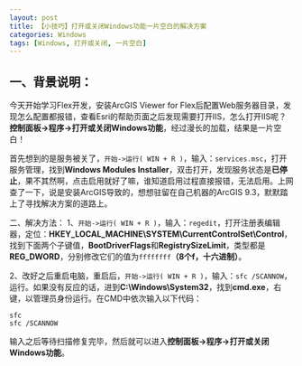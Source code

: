 ```yaml
---
layout: post
title: 【小技巧】打开或关闭Windows功能一片空白的解决方案  
categories: Windows
tags: [Windows, 打开或关闭, 一片空白]
---
```

## 一、背景说明：
今天开始学习Flex开发，安装ArcGIS Viewer for Flex后配置Web服务器目录，发现怎么配置都报错，查看Esri的帮助页面之后发现需要打开IIS，怎么打开IIS呢？**控制面板->程序->打开或关闭Windows功能**，经过漫长的加载，结果是一片空白！

首先想到的是服务被关了，`开始->运行( WIN + R )`，输入：`services.msc`，打开服务管理，找到**Windows Modules Installer**，双击打开，发现服务状态是**已停止**，果不其然啊，点击启用就好了嘛，谁知道启用过程直接报错，无法启用。上网查了一下，说是安装ArcGIS导致的，想想驻留在自己机器的ArcGIS 9.3，默默踏上了寻找解决方案的道路上。

二、解决方法：
1、`开始->运行( WIN + R )`，输入：`regedit`，打开注册表编辑器，定位：**HKEY_LOCAL_MACHINE\SYSTEM\CurrentControlSet\Control**，找到下面两个子键值，**BootDriverFlags**和**RegistrySizeLimit**，类型都是**REG_DWORD**，分别修改它们的值为`ffffffff`**（8个f，十六进制）**。

2、改好之后重启电脑，重启后，`开始->运行( WIN + R )`，输入：`sfc /SCANNOW`，运行。如果没有反应的话，进到**C:\Windows\System32**，找到**cmd.exe**，右键，以管理员身份运行。在CMD中依次输入以下代码：

```
sfc
sfc /SCANNOW
```

输入之后等待扫描修复完毕，然后就可以进入**控制面板->程序->打开或关闭Windows功能**。
